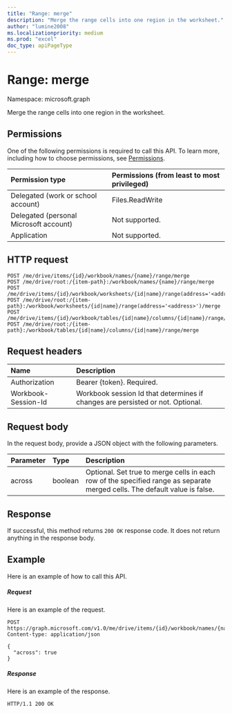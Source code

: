 ```yaml
---
title: "Range: merge"
description: "Merge the range cells into one region in the worksheet."
author: "lumine2008"
ms.localizationpriority: medium
ms.prod: "excel"
doc_type: apiPageType
---
```


# Range: merge

Namespace: microsoft.graph

Merge the range cells into one region in the worksheet.
## Permissions
One of the following permissions is required to call this API. To learn more, including how to choose permissions, see [Permissions](/graph/permissions-reference).

|Permission type      | Permissions (from least to most privileged)              |
|:--------------------|:---------------------------------------------------------|
|Delegated (work or school account) | Files.ReadWrite    |
|Delegated (personal Microsoft account) | Not supported.    |
|Application | Not supported. |

## HTTP request
<!-- { "blockType": "ignored" } -->
```http
POST /me/drive/items/{id}/workbook/names/{name}/range/merge
POST /me/drive/root:/{item-path}:/workbook/names/{name}/range/merge
POST /me/drive/items/{id}/workbook/worksheets/{id|name}/range(address='<address>')/merge
POST /me/drive/root:/{item-path}:/workbook/worksheets/{id|name}/range(address='<address>')/merge
POST /me/drive/items/{id}/workbook/tables/{id|name}/columns/{id|name}/range/merge
POST /me/drive/root:/{item-path}:/workbook/tables/{id|name}/columns/{id|name}/range/merge

```
## Request headers
| Name       | Description|
|:---------------|:----------|
| Authorization  | Bearer {token}. Required. |
| Workbook-Session-Id  | Workbook session Id that determines if changes are persisted or not. Optional.|

## Request body
In the request body, provide a JSON object with the following parameters.

| Parameter	   | Type	|Description|
|:---------------|:--------|:----------|
|across|boolean|Optional. Set true to merge cells in each row of the specified range as separate merged cells. The default value is false.|

## Response

If successful, this method returns `200 OK` response code. It does not return anything in the response body.

## Example
Here is an example of how to call this API.
##### Request
Here is an example of the request.

<!-- {
  "blockType": "request",
  "name": "range_merge"
}-->
```http
POST https://graph.microsoft.com/v1.0/me/drive/items/{id}/workbook/names/{name}/range/merge
Content-type: application/json

{
  "across": true
}
```

##### Response
Here is an example of the response. 
<!-- {
  "blockType": "response"
} -->
```http
HTTP/1.1 200 OK
```

<!-- uuid: 8fcb5dbc-d5aa-4681-8e31-b001d5168d79
2015-10-25 14:57:30 UTC -->
<!-- {
  "type": "#page.annotation",
  "description": "Range: merge",
  "keywords": "",
  "section": "documentation",
  "tocPath": "",
  "suppressions": [
  ]
}-->

